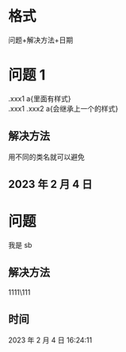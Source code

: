 # 格式

问题+解决方法+日期

# 问题 1

.xxx1 a{里面有样式}  
.xxx1 .xxx2 a{会继承上一个的样式}

## 解决方法

用不同的类名就可以避免

## 2023 年 2 月 4 日

# 问题

我是 sb

## 解决方法

1111\111

## 时间

2023 年 2 月 4 日 16:24:11
